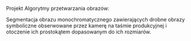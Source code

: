 Projekt Algorytmy przetwarzania obrazów:

Segmentacja obrazu monochromatycznego zawierających drobne obrazy symboliczne obserwowane przez kamerę na taśmie produkcyjnej i otoczenie ich prostokątem dopasowanym do ich rozmiarów. 
